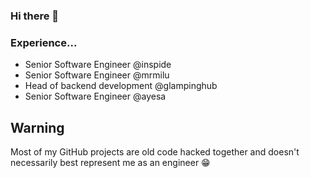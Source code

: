 ### Hi there 👋

### Experience...

- Senior Software Engineer @inspide
- Senior Software Engineer @mrmilu
- Head of backend development @glampinghub
- Senior Software Engineer @ayesa

## Warning

Most of my GitHub projects are old code hacked together and doesn't necessarily best represent me as an engineer :grin:

<!--
**ahmontero/ahmontero** is a ✨ _special_ ✨ repository because its `README.md` (this file) appears on your GitHub profile.

Here are some ideas to get you started:

- 🔭 I’m currently working on ...
- 🌱 I’m currently learning ...
- 👯 I’m looking to collaborate on ...
- 🤔 I’m looking for help with ...
- 💬 Ask me about ...
- 📫 How to reach me: ...
- 😄 Pronouns: ...
- ⚡ Fun fact: ...
-->
